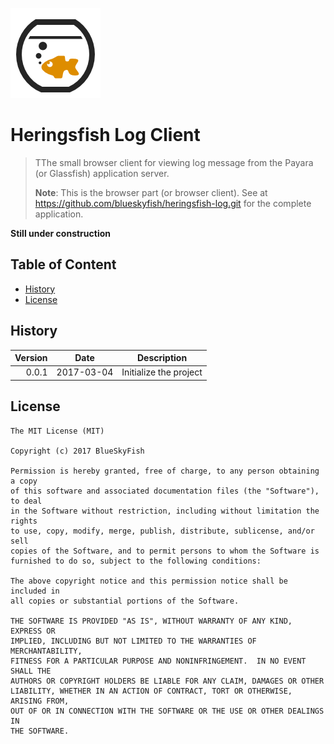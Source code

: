 
![Heringsfish Log Client](logo.png)

# Heringsfish Log Client

> TThe small browser client for viewing log message from the Payara (or Glassfish) application server.
>
> **Note**: This is the browser part (or browser client). See at <https://github.com/blueskyfish/heringsfish-log.git> for the complete application.

**Still under construction**

## Table of Content

* [History](#user-content-history)
* [License](#user-content-license)


## History

| Version   | Date        | Description
|----------:|:-----------:|----------------------------------------------------------------
| 0.0.1     | 2017-03-04  | Initialize the project


## License

```text
The MIT License (MIT)

Copyright (c) 2017 BlueSkyFish

Permission is hereby granted, free of charge, to any person obtaining a copy
of this software and associated documentation files (the "Software"), to deal
in the Software without restriction, including without limitation the rights
to use, copy, modify, merge, publish, distribute, sublicense, and/or sell
copies of the Software, and to permit persons to whom the Software is
furnished to do so, subject to the following conditions:

The above copyright notice and this permission notice shall be included in
all copies or substantial portions of the Software.

THE SOFTWARE IS PROVIDED "AS IS", WITHOUT WARRANTY OF ANY KIND, EXPRESS OR
IMPLIED, INCLUDING BUT NOT LIMITED TO THE WARRANTIES OF MERCHANTABILITY,
FITNESS FOR A PARTICULAR PURPOSE AND NONINFRINGEMENT.  IN NO EVENT SHALL THE
AUTHORS OR COPYRIGHT HOLDERS BE LIABLE FOR ANY CLAIM, DAMAGES OR OTHER
LIABILITY, WHETHER IN AN ACTION OF CONTRACT, TORT OR OTHERWISE, ARISING FROM,
OUT OF OR IN CONNECTION WITH THE SOFTWARE OR THE USE OR OTHER DEALINGS IN
THE SOFTWARE.
```
